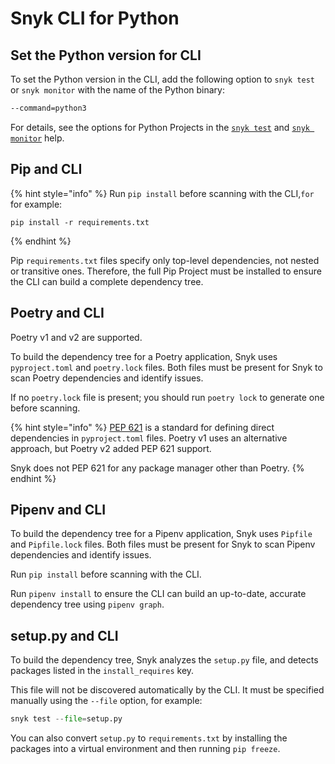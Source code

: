 # Snyk CLI for Python

## Set the Python version for CLI

To set the Python version in the CLI, add the following option to `snyk test` or `snyk monitor` with the name of the Python binary:

```sh
--command=python3
```

For details, see the options for Python Projects in the [`snyk test`](../../snyk-cli/commands/test.md) and [`snyk monitor`](../../snyk-cli/commands/monitor.md) help.

## Pip and  CLI

{% hint style="info" %}
Run `pip install` before scanning with the CLI,`for` for example:

```
pip install -r requirements.txt
```
{% endhint %}

Pip `requirements.txt` files specify only top-level dependencies, not nested or transitive ones. Therefore, the full Pip Project must be installed to ensure the CLI can build a complete dependency tree.

## Poetry and CLI

Poetry v1 and v2 are supported.

To build the dependency tree for a Poetry application, Snyk uses `pyproject.toml` and `poetry.lock` files. Both files must be present for Snyk to scan Poetry dependencies and identify issues.

If no `poetry.lock` file is present; you should run `poetry lock` to generate one before scanning.

{% hint style="info" %}
[PEP 621](https://peps.python.org/pep-0621/) is a standard for defining direct dependencies in `pyproject.toml` files. Poetry v1 uses an alternative approach, but Poetry v2 added PEP 621 support.

Snyk does not PEP 621 for any package manager other than Poetry.
{% endhint %}

## Pipenv and CLI

To build the dependency tree for a Pipenv application, Snyk uses `Pipfile` and `Pipfile.lock` files. Both files must be present for Snyk to scan Pipenv dependencies and identify issues.

Run `pip install` before scanning with the CLI.

Run `pipenv install` to ensure the CLI can build an up-to-date, accurate dependency tree using `pipenv graph`.

## setup.py and CLI

To build the dependency tree, Snyk analyzes the `setup.py` file, and detects packages listed in the `install_requires` key.

This file will not be discovered automatically by the CLI. It must be specified manually using the  `--file` option, for example:

```python
snyk test --file=setup.py
```

You can also convert `setup.py` to `requirements.txt` by installing the packages into a virtual environment and then running `pip freeze`.
